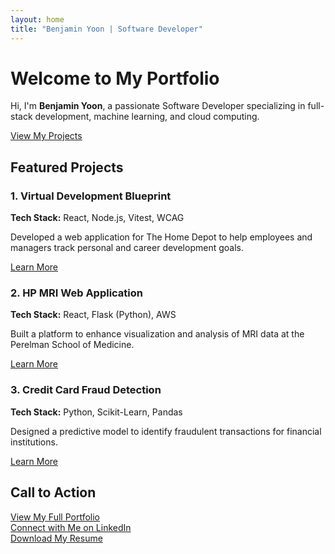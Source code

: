 ```yaml
---
layout: home
title: "Benjamin Yoon | Software Developer"
---
```


<div class="hero" style="background-image: url('/assets/images/background-image.jpg');">
  <div class="hero__content">
    <h1>Welcome to My Portfolio</h1>
    <p>Hi, I'm <strong>Benjamin Yoon</strong>, a passionate Software Developer specializing in full-stack development, machine learning, and cloud computing.</p>
    <a href="/portfolio/" class="button">View My Projects</a>
  </div>
</div>

## Featured Projects

<div class="project-cards">
  <div class="project-card">
    <h3>1. Virtual Development Blueprint</h3>
    <p><strong>Tech Stack:</strong> React, Node.js, Vitest, WCAG</p>
    <p>Developed a web application for The Home Depot to help employees and managers track personal and career development goals.</p>
    <a href="portfolio.html#virtual-development-blueprint">Learn More</a>
  </div>

  <div class="project-card">
    <h3>2. HP MRI Web Application</h3>
    <p><strong>Tech Stack:</strong> React, Flask (Python), AWS</p>
    <p>Built a platform to enhance visualization and analysis of MRI data at the Perelman School of Medicine.</p>
    <a href="portfolio.html#hp-mri-web-application">Learn More</a>
  </div>

  <div class="project-card">
    <h3>3. Credit Card Fraud Detection</h3>
    <p><strong>Tech Stack:</strong> Python, Scikit-Learn, Pandas</p>
    <p>Designed a predictive model to identify fraudulent transactions for financial institutions.</p>
    <a href="portfolio.html#credit-card-fraud-detection">Learn More</a>
  </div>
</div>

## Call to Action

<div class="call-to-action">
  <a href="/portfolio/">View My Full Portfolio</a><br />
  <a href="https://www.linkedin.com/in/benyoon/">Connect with Me on LinkedIn</a><br />
  <a href="/assets/resume.pdf">Download My Resume</a>
</div>

